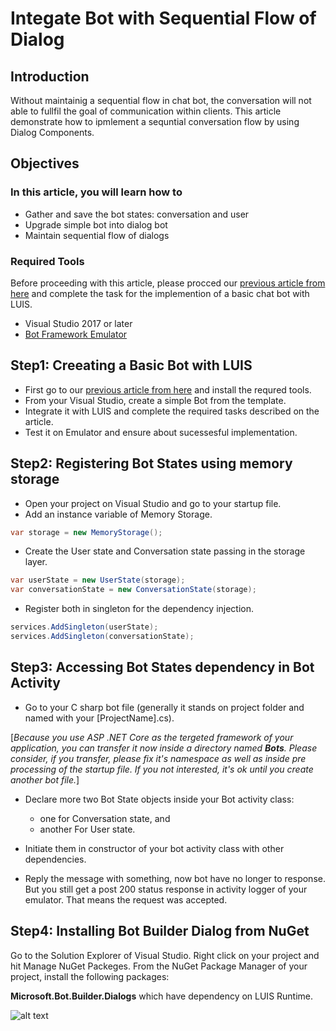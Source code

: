 # Integate Bot with Sequential Flow of Dialog

## Introduction

Without maintainig a sequential flow in chat bot, the conversation will not able to fullfil the goal of communication within clients. This article demonstrate how to ipmlement a sequntial conversation flow by using Dialog Components.

## Objectives

### In this article, you will learn how to

* Gather and save the bot states: conversation and user
* Upgrade simple bot into dialog bot
* Maintain sequential flow of dialogs

### Required Tools

Before proceeding with this article, please procced our [previous article from here](https://github.com/mahedee/Articles/blob/master/how-to-AI-Bot-With-LUIS.md) and complete the task for the implemention of a basic chat bot with LUIS.

* Visual Studio 2017 or later
* [Bot Framework Emulator](https://github.com/Microsoft/BotFramework-Emulator/releases/tag/v4.7.0)

## Step1: Creeating a Basic Bot with LUIS

* First go to our [previous article from here](https://github.com/mahedee/Articles/blob/master/how-to-AI-Bot-With-LUIS.md) and install the requred tools.
* From your Visual Studio, create a simple Bot from the template.
* Integrate it with LUIS and complete the required tasks described on the article.
* Test it on Emulator and ensure about sucessesful implementation.

## Step2: Registering Bot States using memory storage

* Open your project on Visual Studio and go to your startup file.
* Add an instance variable of Memory Storage.

```C#
var storage = new MemoryStorage();
```

* Create the User state and Conversation state passing in the storage layer.

```C#
var userState = new UserState(storage);
var conversationState = new ConversationState(storage);
```

* Register both in singleton for the dependency injection.

```C#
services.AddSingleton(userState);
services.AddSingleton(conversationState);
```

## Step3: Accessing Bot States dependency in Bot Activity

* Go to your C sharp bot file (generally it stands on project folder and named with your [ProjectName].cs).

[_Because you use ASP .NET Core as the tergeted framework of your application, you can transfer it now inside a directory named __Bots__. Please consider, if you transfer, please fix it's namespace as well as inside pre processing of the startup file. If you not interested, it's ok until you create another bot file._]

* Declare more two Bot State objects inside your Bot activity class:
  * one for Conversation state, and
  * another For User state.
* Initiate them in constructor of your bot activity class with other dependencies.

* Reply the message with something, now bot have no longer to response. But you still get a post 200 status response in activity logger of your emulator. That means the request was accepted.

## Step4: Installing Bot Builder Dialog from NuGet

Go to the Solution Explorer of Visual Studio. Right click on your project and hit Manage NuGet Packeges. From the NuGet Package Manager of your project, install the following packages:

__Microsoft.Bot.Builder.Dialogs__ which have dependency on LUIS Runtime.
 
![alt text](https://github.com/mahedee/Articles/raw/master/img/BOT007.png "NuGet Packege Selector V2")
